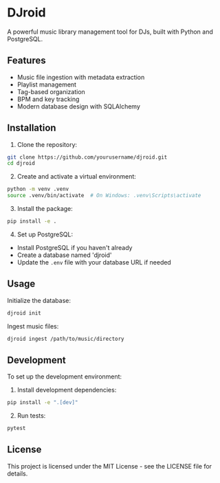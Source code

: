# DJroid

A powerful music library management tool for DJs, built with Python and PostgreSQL.

## Features

- Music file ingestion with metadata extraction
- Playlist management
- Tag-based organization
- BPM and key tracking
- Modern database design with SQLAlchemy

## Installation

1. Clone the repository:
```bash
git clone https://github.com/yourusername/djroid.git
cd djroid
```

2. Create and activate a virtual environment:
```bash
python -m venv .venv
source .venv/bin/activate  # On Windows: .venv\Scripts\activate
```

3. Install the package:
```bash
pip install -e .
```

4. Set up PostgreSQL:
- Install PostgreSQL if you haven't already
- Create a database named 'djroid'
- Update the `.env` file with your database URL if needed

## Usage

Initialize the database:
```bash
djroid init
```

Ingest music files:
```bash
djroid ingest /path/to/music/directory
```

## Development

To set up the development environment:

1. Install development dependencies:
```bash
pip install -e ".[dev]"
```

2. Run tests:
```bash
pytest
```

## License

This project is licensed under the MIT License - see the LICENSE file for details. 